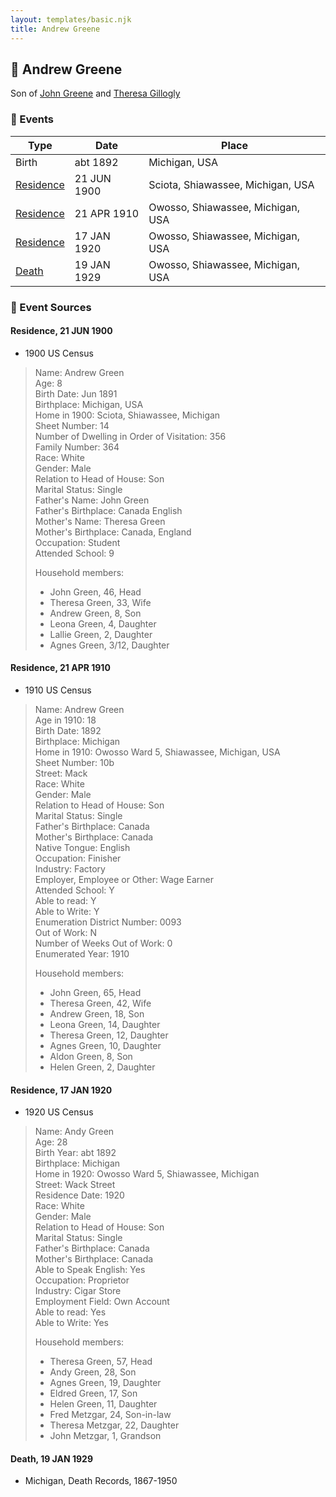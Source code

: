 ```yaml
---
layout: templates/basic.njk
title: Andrew Greene
---
```

## 🔵 Andrew Greene

Son of [John Greene](/people/7/71088434) and [Theresa Gillogly](/people/6/67581747)

### 📆 Events

Type | Date | Place
------ | ------ | ------
Birth | abt 1892 | Michigan, USA
[Residence](#event-event-0) | 21 JUN 1900 | Sciota, Shiawassee, Michigan, USA
[Residence](#event-event-1) | 21 APR 1910 | Owosso, Shiawassee, Michigan, USA
[Residence](#event-event-2) | 17 JAN 1920 | Owosso, Shiawassee, Michigan, USA
[Death](#event-event-6) | 19 JAN 1929 | Owosso, Shiawassee, Michigan, USA

### 📰 Event Sources

#### <a id="event-event-0"></a> Residence, 21 JUN 1900
* 1900 US Census
>   
  > Name: Andrew Green  
  > Age: 8  
  > Birth Date: Jun 1891  
  > Birthplace: Michigan, USA  
  > Home in 1900: Sciota, Shiawassee, Michigan  
  > Sheet Number: 14  
  > Number of Dwelling in Order of Visitation: 356  
  > Family Number: 364  
  > Race: White  
  > Gender: Male  
  > Relation to Head of House: Son  
  > Marital Status: Single  
  > Father's Name: John Green  
  > Father's Birthplace: Canada English  
  > Mother's Name: Theresa Green  
  > Mother's Birthplace: Canada, England  
  > Occupation: Student  
  > Attended School: 9  
  >   
  > Household members:  
  > - John Green, 46, Head  
  > - Theresa Green, 33, Wife  
  > - Andrew Green, 8, Son  
  > - Leona Green, 4, Daughter  
  > - Lallie Green, 2, Daughter  
  > - Agnes Green, 3/12, Daughter  
  >

#### <a id="event-event-1"></a> Residence, 21 APR 1910
* 1910 US Census
>   
  > Name: Andrew Green  
  > Age in 1910: 18  
  > Birth Date: 1892  
  > Birthplace: Michigan  
  > Home in 1910: Owosso Ward 5, Shiawassee, Michigan, USA  
  > Sheet Number: 10b  
  > Street: Mack  
  > Race: White  
  > Gender: Male  
  > Relation to Head of House: Son  
  > Marital Status: Single  
  > Father's Birthplace: Canada  
  > Mother's Birthplace: Canada  
  > Native Tongue: English  
  > Occupation: Finisher  
  > Industry: Factory  
  > Employer, Employee or Other: Wage Earner  
  > Attended School: Y  
  > Able to read: Y  
  > Able to Write: Y  
  > Enumeration District Number: 0093  
  > Out of Work: N  
  > Number of Weeks Out of Work: 0  
  > Enumerated Year: 1910  
  >   
  > Household members:  
  > - John Green, 65, Head    
  > - Theresa Green, 42, Wife    
  > - Andrew Green, 18, Son    
  > - Leona Green, 14, Daughter    
  > - Theresa Green, 12, Daughter    
  > - Agnes Green, 10, Daughter    
  > - Aldon Green, 8, Son    
  > - Helen Green, 2, Daughter    
  >

#### <a id="event-event-2"></a> Residence, 17 JAN 1920
* 1920 US Census
>   
  > Name: Andy Green  
  > Age: 28  
  > Birth Year: abt 1892  
  > Birthplace: Michigan  
  > Home in 1920: Owosso Ward 5, Shiawassee, Michigan  
  > Street: Wack Street  
  > Residence Date: 1920  
  > Race: White  
  > Gender: Male  
  > Relation to Head of House: Son  
  > Marital Status: Single  
  > Father's Birthplace: Canada  
  > Mother's Birthplace: Canada  
  > Able to Speak English: Yes  
  > Occupation: Proprietor  
  > Industry: Cigar Store  
  > Employment Field: Own Account  
  > Able to read: Yes  
  > Able to Write: Yes  
  >   
  > Household members:  
  > - Theresa Green, 57, Head  
  > - Andy Green, 28, Son  
  > - Agnes Green, 19, Daughter  
  > - Eldred Green, 17, Son  
  > - Helen Green, 11, Daughter  
  > - Fred Metzgar, 24, Son-in-law  
  > - Theresa Metzgar, 22, Daughter  
  > - John Metzgar, 1, Grandson  
  >

#### <a id="event-event-6"></a> Death, 19 JAN 1929
* Michigan, Death Records, 1867-1950

